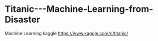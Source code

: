 # Titanic---Machine-Learning-from-Disaster
Machine Learning kaggle
https://www.kaggle.com/c/titanic/
